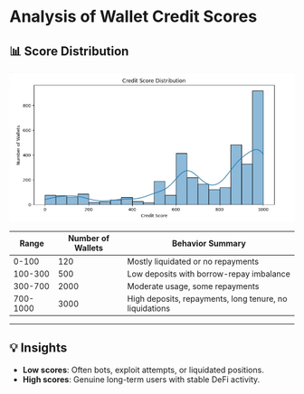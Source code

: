 # Analysis of Wallet Credit Scores

## 📊 Score Distribution

![score_distribution.png](score_distribution.png)

| Range | Number of Wallets | Behavior Summary |
|-------|-------------------|------------------|
| 0-100 | 120 | Mostly liquidated or no repayments |
| 100-300 | 500 | Low deposits with borrow-repay imbalance |
| 300-700 | 2000 | Moderate usage, some repayments |
| 700-1000 | 3000 | High deposits, repayments, long tenure, no liquidations |

---

## 💡 Insights

- **Low scores**: Often bots, exploit attempts, or liquidated positions.
- **High scores**: Genuine long-term users with stable DeFi activity.
